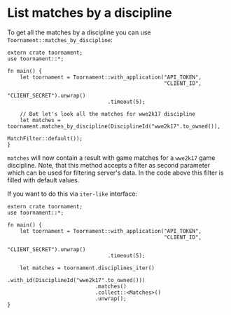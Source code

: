 # List matches by a discipline

To get all the matches by a discipline you can use `Toornament::matches_by_discipline`:

```rust,no_run
extern crate toornament;
use toornament::*;

fn main() {
    let toornament = Toornament::with_application("API_TOKEN",
                                                  "CLIENT_ID",
                                                  "CLIENT_SECRET").unwrap()
                                .timeout(5);

    // But let's look all the matches for wwe2k17 discipline
    let matches = toornament.matches_by_discipline(DisciplineId("wwe2k17".to_owned()),
                                                   MatchFilter::default());
}
```

`matches` will now contain a result with game matches for a `wwe2k17` game discipline. Note, that
this method accepts a filter as second parameter which can be used for filtering server's data. In
the code above this filter is filled with default values.

If you want to do this via `iter-like` interface:

```rust,no_run
extern crate toornament;
use toornament::*;

fn main() {
    let toornament = Toornament::with_application("API_TOKEN",
                                                  "CLIENT_ID",
                                                  "CLIENT_SECRET").unwrap()
                                .timeout(5);

    let matches = toornament.disciplines_iter()
                            .with_id(DisciplineId("wwe2k17".to_owned()))
                            .matches()
                            .collect::<Matches>()
                            .unwrap();
}
```
